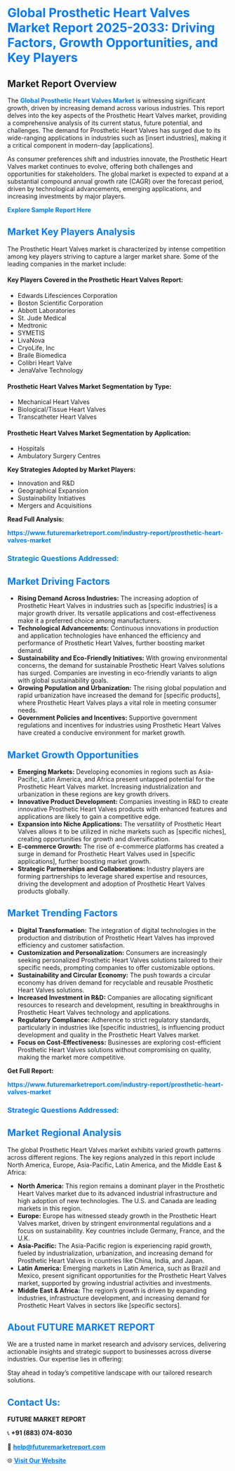 <h1 style="color: #007BFF;">Global Prosthetic Heart Valves Market Report 2025-2033: Driving Factors, Growth Opportunities, and Key Players</h1>

<section id="overview">
<h2>Market Report Overview</h2>
<p>The <a href="https://www.futuremarketreport.com/industry-report/prosthetic-heart-valves-market" style="color: #007BFF; text-decoration: none;"><strong>Global Prosthetic Heart Valves Market</strong></a> is witnessing significant growth, driven by increasing demand across various industries. This report delves into the key aspects of the Prosthetic Heart Valves market, providing a comprehensive analysis of its current status, future potential, and challenges. The demand for Prosthetic Heart Valves has surged due to its wide-ranging applications in industries such as [insert industries], making it a critical component in modern-day [applications].</p>
<p>As consumer preferences shift and industries innovate, the Prosthetic Heart Valves market continues to evolve, offering both challenges and opportunities for stakeholders. The global market is expected to expand at a substantial compound annual growth rate (CAGR) over the forecast period, driven by technological advancements, emerging applications, and increasing investments by major players.</p>
</section>

<section id="overview">
<p><a href="https://www.futuremarketreport.com/request-sample/reportId=83041" style="color: #007BFF; text-decoration: none;"><strong>Explore Sample Report Here</strong></a></p>
</section>

<section id="key-players">
<h2 style="color: #007BFF;">Market Key Players Analysis</h2>
<p>The Prosthetic Heart Valves market is characterized by intense competition among key players striving to capture a larger market share. Some of the leading companies in the market include:</p>
<h4>Key Players Covered in the Prosthetic Heart Valves Report:</h4>
<ul><li>Edwards Lifesciences Corporation</li><li>Boston Scientific Corporation</li><li>Abbott Laboratories</li><li>St. Jude Medical</li><li>Medtronic</li><li>SYMETIS</li><li>LivaNova</li><li>CryoLife, Inc</li><li>Braile Biomedica</li><li>Colibri Heart Valve</li><li>JenaValve Technology</li></ul>
<h4>Prosthetic Heart Valves Market Segmentation by Type:</h4>
<ul><li>Mechanical Heart Valves</li><li>Biological/Tissue Heart Valves</li><li>Transcatheter Heart Valves</li></ul>

<h4>Prosthetic Heart Valves Market Segmentation by Application:</h4>
<ul><li>Hospitals</li><li>Ambulatory Surgery Centres</li></ul>
<p><strong>Key Strategies Adopted by Market Players:</strong></p>
<ul>
<li>Innovation and R&D</li>
<li>Geographical Expansion</li>
<li>Sustainability Initiatives</li>
<li>Mergers and Acquisitions</li>
</ul>
</section>

<section>
<p><strong>Read Full Analysis: </strong></p><a href="https://www.futuremarketreport.com/industry-report/prosthetic-heart-valves-market" style="color: #007BFF; text-decoration: none;"><strong>https://www.futuremarketreport.com/industry-report/prosthetic-heart-valves-market</strong></a>
<h3 style="color: #007BFF;">Strategic Questions Addressed:</h3>
</section>

<section id="driving-factors">
<h2 style="color: #007BFF;">Market Driving Factors</h2>
<ul>
<li><strong>Rising Demand Across Industries:</strong> The increasing adoption of Prosthetic Heart Valves in industries such as [specific industries] is a major growth driver. Its versatile applications and cost-effectiveness make it a preferred choice among manufacturers.</li>
<li><strong>Technological Advancements:</strong> Continuous innovations in production and application technologies have enhanced the efficiency and performance of Prosthetic Heart Valves, further boosting market demand.</li>
<li><strong>Sustainability and Eco-Friendly Initiatives:</strong> With growing environmental concerns, the demand for sustainable Prosthetic Heart Valves solutions has surged. Companies are investing in eco-friendly variants to align with global sustainability goals.</li>
<li><strong>Growing Population and Urbanization:</strong> The rising global population and rapid urbanization have increased the demand for [specific products], where Prosthetic Heart Valves plays a vital role in meeting consumer needs.</li>
<li><strong>Government Policies and Incentives:</strong> Supportive government regulations and incentives for industries using Prosthetic Heart Valves have created a conducive environment for market growth.</li>
</ul>
</section>

<section id="growth-opportunities">
<h2 style="color: #007BFF;">Market Growth Opportunities</h2>
<ul>
<li><strong>Emerging Markets:</strong> Developing economies in regions such as Asia-Pacific, Latin America, and Africa present untapped potential for the Prosthetic Heart Valves market. Increasing industrialization and urbanization in these regions are key growth drivers.</li>
<li><strong>Innovative Product Development:</strong> Companies investing in R&D to create innovative Prosthetic Heart Valves products with enhanced features and applications are likely to gain a competitive edge.</li>
<li><strong>Expansion into Niche Applications:</strong> The versatility of Prosthetic Heart Valves allows it to be utilized in niche markets such as [specific niches], creating opportunities for growth and diversification.</li>
<li><strong>E-commerce Growth:</strong> The rise of e-commerce platforms has created a surge in demand for Prosthetic Heart Valves used in [specific applications], further boosting market growth.</li>
<li><strong>Strategic Partnerships and Collaborations:</strong> Industry players are forming partnerships to leverage shared expertise and resources, driving the development and adoption of Prosthetic Heart Valves products globally.</li>
</ul>
</section>

<section id="trending-factors">
<h2 style="color: #007BFF;">Market Trending Factors</h2>
<ul>
<li><strong>Digital Transformation:</strong> The integration of digital technologies in the production and distribution of Prosthetic Heart Valves has improved efficiency and customer satisfaction.</li>
<li><strong>Customization and Personalization:</strong> Consumers are increasingly seeking personalized Prosthetic Heart Valves solutions tailored to their specific needs, prompting companies to offer customizable options.</li>
<li><strong>Sustainability and Circular Economy:</strong> The push towards a circular economy has driven demand for recyclable and reusable Prosthetic Heart Valves solutions.</li>
<li><strong>Increased Investment in R&D:</strong> Companies are allocating significant resources to research and development, resulting in breakthroughs in Prosthetic Heart Valves technology and applications.</li>
<li><strong>Regulatory Compliance:</strong> Adherence to strict regulatory standards, particularly in industries like [specific industries], is influencing product development and quality in the Prosthetic Heart Valves market.</li>
<li><strong>Focus on Cost-Effectiveness:</strong> Businesses are exploring cost-efficient Prosthetic Heart Valves solutions without compromising on quality, making the market more competitive.</li>
</ul>
</section>

<section>
<p><strong>Get Full Report: </strong></p><a href="https://www.futuremarketreport.com/industry-report/prosthetic-heart-valves-market" style="color: #007BFF; text-decoration: none;"><strong>https://www.futuremarketreport.com/industry-report/prosthetic-heart-valves-market</strong></a>
<h3 style="color: #007BFF;">Strategic Questions Addressed:</h3>
</section>


<section id="regional-analysis">
<h2 style="color: #007BFF;">Market Regional Analysis</h2>
<p>The global Prosthetic Heart Valves market exhibits varied growth patterns across different regions. The key regions analyzed in this report include North America, Europe, Asia-Pacific, Latin America, and the Middle East & Africa:</p>
<ul>
<li><strong>North America:</strong> This region remains a dominant player in the Prosthetic Heart Valves market due to its advanced industrial infrastructure and high adoption of new technologies. The U.S. and Canada are leading markets in this region.</li>
<li><strong>Europe:</strong> Europe has witnessed steady growth in the Prosthetic Heart Valves market, driven by stringent environmental regulations and a focus on sustainability. Key countries include Germany, France, and the U.K.</li>
<li><strong>Asia-Pacific:</strong> The Asia-Pacific region is experiencing rapid growth, fueled by industrialization, urbanization, and increasing demand for Prosthetic Heart Valves in countries like China, India, and Japan.</li>
<li><strong>Latin America:</strong> Emerging markets in Latin America, such as Brazil and Mexico, present significant opportunities for the Prosthetic Heart Valves market, supported by growing industrial activities and investments.</li>
<li><strong>Middle East & Africa:</strong> The region’s growth is driven by expanding industries, infrastructure development, and increasing demand for Prosthetic Heart Valves in sectors like [specific sectors].</li>
</ul>
</section>

<footer>
<h2 style="color: #007BFF;">About FUTURE MARKET REPORT</h2>
<p>We are a trusted name in market research and advisory services, delivering actionable insights and strategic support to businesses across diverse industries. Our expertise lies in offering:</p>

<p>Stay ahead in today’s competitive landscape with our tailored research solutions.</p>

<h2 style="color: #007BFF;">Contact Us:</h2>
<p><strong>FUTURE MARKET REPORT</strong></p>
<p>📞 <strong>+91 (883) 074-8030</strong></p>
<p>📧 <strong><a href="mailto:help@futuremarketreport.com" style="color: #007BFF;">help@futuremarketreport.com</a></strong></p>
<p>🌐 <strong><a href="https://www.futuremarketreport.com/" style="color: #007BFF;">Visit Our Website</a></strong></p>
</footer>